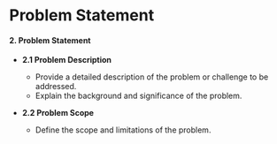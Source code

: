 # Problem Statement 

#### 2. Problem Statement
- **2.1 Problem Description**
    - Provide a detailed description of the problem or challenge to be addressed.
    - Explain the background and significance of the problem.

- **2.2 Problem Scope**
    - Define the scope and limitations of the problem.